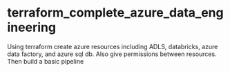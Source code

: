 # terraform_complete_azure_data_engineering
Using terraform create azure resources including ADLS, databricks, azure data factory, and azure sql db.  Also give permissions between resources. Then build a basic pipeline
